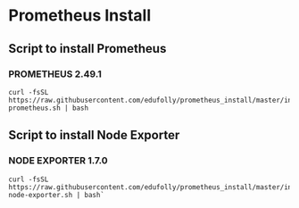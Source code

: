 # Prometheus Install

## Script to install Prometheus

### PROMETHEUS 2.49.1

```shell
curl -fsSL https://raw.githubusercontent.com/edufolly/prometheus_install/master/install-prometheus.sh | bash
```

## Script to install Node Exporter

### NODE EXPORTER 1.7.0

```shell
curl -fsSL https://raw.githubusercontent.com/edufolly/prometheus_install/master/install-node-exporter.sh | bash`
```

